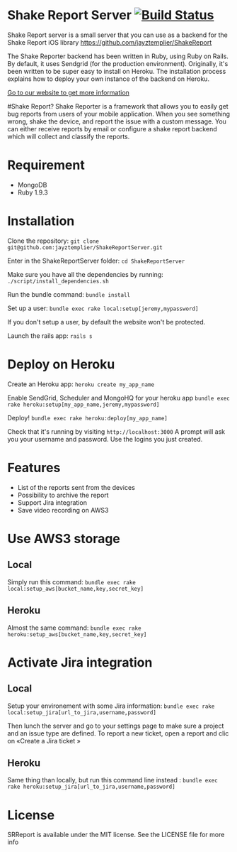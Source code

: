 # Shake Report Server [![Build Status](https://travis-ci.org/jayztemplier/ShakeReportServer.png)](https://travis-ci.org/jayztemplier/ShakeReportServer.png)


Shake Report server is a small server that you can use as a backend for the Shake Report iOS library
https://github.com/jayztemplier/ShakeReport

The Shake Reporter backend has been written in Ruby, using Ruby on Rails. By default, it uses Sendgrid (for the production environment). Originally, it's been written to be super easy to install on Heroku. The installation process explains how to deploy your own instance of the backend on Heroku.

<a href="http://shakereport.com/">Go to our website to get more information</a>


#Shake Report?
Shake Reporter is a framework that allows you to easily get bug reports from users of your mobile application. When you see something wrong, shake the device, and report the issue with a custom message. You can either receive reports by email or configure a shake report backend which will collect and classify the reports.
# Requirement

* MongoDB
* Ruby 1.9.3

# Installation

Clone the repository:
`git clone git@github.com:jayztemplier/ShakeReportServer.git`

Enter in the ShakeReportServer folder:
`cd ShakeReportServer`

Make sure you have all the dependencies by running:
`./script/install_dependencies.sh`

Run the bundle command:
`bundle install`

Set up a user:
`bundle exec rake local:setup[jeremy,mypassword]`

If you don't setup a user, by default the website won't be protected.

Launch the rails app:
`rails s`	

# Deploy on Heroku
Create an Heroku app:
`heroku create my_app_name`

Enable SendGrid, Scheduler and MongoHQ for your heroku app
`bundle exec rake heroku:setup[my_app_name,jeremy,mypassword]`

Deploy!
`bundle exec rake heroku:deploy[my_app_name]`

Check that it's running by visiting `http://localhost:3000`
A prompt will ask you your username and password. Use the logins you just created.

# Features

* List of the reports sent from the devices
* Possibility to archive the report
* Support Jira integration
* Save video recording on AWS3

# Use AWS3 storage
## Local
Simply run this command:
`bundle exec rake local:setup_aws[bucket_name,key,secret_key]`
## Heroku
Almost the same command:
`bundle exec rake heroku:setup_aws[bucket_name,key,secret_key]`

# Activate Jira integration
## Local
Setup your environement with some Jira information:
`bundle exec rake local:setup_jira[url_to_jira,username,password]`

Then lunch the server and go to your settings page to make sure a project and an issue type are defined.
To report a new ticket, open a report and clic on «Create a Jira ticket »
## Heroku
Same thing than locally, but run this command line instead :
`bundle exec rake heroku:setup_jira[url_to_jira,username,password]`

# License
SRReport is available under the MIT license. See the LICENSE file for more info
